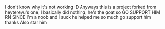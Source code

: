I don't know why it's not working :D
Anyways this is a project forked from heytereyu's one, I basically did nothing, he's the goat so GO SUPPORT HIM RN SINCE I'm a noob and I suck he helped me so much go support him thanks 
Also star him
